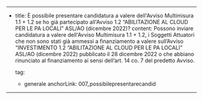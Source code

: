 ---
  - title: È possibile presentare candidatura a valere dell'Avviso Multimisura 1.1 + 1.2 se ho già partecipato all'Avviso 1.2 “ABILITAZIONE AL CLOUD PER LE PA LOCALI” ASL/AO (dicembre 2022)?
    content: Possono inviare candidatura a valere dell'Avviso Multimisura 1.1 + 1.2, i Soggetti Attuatori che non sono stati già ammessi a finanziamento a valere sull’Avviso “INVESTIMENTO 1.2 “ABILITAZIONE AL CLOUD PER LE PA LOCALI” ASL/AO (dicembre 2022) pubblicato il 28 dicembre 2022 o che abbiano rinunciato al finanziamento ai sensi dell’art. 14 co. 7 del predetto Avviso.

    tag:
      - generale
    anchorLink: 007_possibilepresentarecandid
---